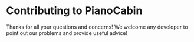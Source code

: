 # Contributing to PianoCabin
Thanks for all your questions and concerns! We welcome any developer to point out our problems and provide useful advice!
